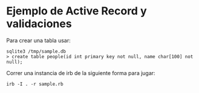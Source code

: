 # Ejemplo de Active Record y validaciones

Para crear una tabla usar:

```
sqlite3 /tmp/sample.db
> create table people(id int primary key not null, name char[100] not null);
```

Correr una instancia de irb de la siguiente forma para jugar:

```
irb -I . -r sample.rb
```

